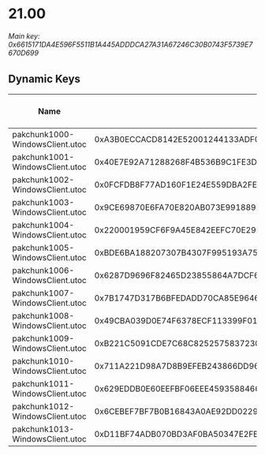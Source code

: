 # 21.00

###### *Main key: 0x6615171DA4E596F5511B1A445ADDDCA27A31A67246C30B0743F5739E7670D699*

## Dynamic Keys

| Name                            | Key                                                                | High Res Textures |
|---------------------------------|--------------------------------------------------------------------|-------------------|
| pakchunk1000-WindowsClient.utoc | 0xA3B0ECCACD8142E52001244133ADF02F6F542E9902129E50E49360CEFA0A975C | ❌                 |
| pakchunk1001-WindowsClient.utoc | 0x40E7E92A71288268F4B536B9C1FE3D4991F9E52CB8F101063F4D836E44A0DB5F | ❌                 |
| pakchunk1002-WindowsClient.utoc | 0x0FCFDB8F77AD160F1E24E559DBA2FEA4CAEC7654EEB1B82F47608BE16A8A9771 | ❌                 |
| pakchunk1003-WindowsClient.utoc | 0x9CE69870E6FA70E820AB073E991889ECB244B34AAF6A2321C47FF2597A2EF90E | ❌                 |
| pakchunk1004-WindowsClient.utoc | 0x220001959CF6F9A45E842EEFC70E29EB7A575193991707404D05A44DF4D83F7D | ❌                 |
| pakchunk1005-WindowsClient.utoc | 0xBDE6BA188207307B4307F995193A756D35B7B5F08CEAD2E5A48F4B88FDDBC53A | ❌                 |
| pakchunk1006-WindowsClient.utoc | 0x6287D9696F82465D23855864A7DCF60905A14CFC328D0E9D6C7B484A42C37D55 | ❌                 |
| pakchunk1007-WindowsClient.utoc | 0x7B1747D317B6BFEDADD70CA85E96462D7FA218321D471710E811BD8AA8B4ECBA | ❌                 |
| pakchunk1008-WindowsClient.utoc | 0x49CBA039D0E74F6378ECF113399F01DCCA03960F5E9586FE78FCEC646037AF22 | ❌                 |
| pakchunk1009-WindowsClient.utoc | 0xB221C5091CDE7C68C8252575837230E80B771DD0917FA65BB606723554173EAF | ❌                 |
| pakchunk1010-WindowsClient.utoc | 0x711A221D98A7D8B9EFEB243866DD96A08A507356632DB7E5D4E822776E327593 | ❌                 |
| pakchunk1011-WindowsClient.utoc | 0x629EDDB0E60EEFBF06EEE4593588466A0D9D893EF4BE1BB68405AF933BED1E38 | ❌                 |
| pakchunk1012-WindowsClient.utoc | 0x6CEBEF7BF7B0B16843A0AE92DD0229548ED0C147A5DF556FE5A4B8B6F75455A6 | ❌                 |
| pakchunk1013-WindowsClient.utoc | 0xD11BF74ADB070BD3AF0BA50347E2FE08B833EB713EA8699EFB3C3AB1E6DDDAE7 | ❌                 |
